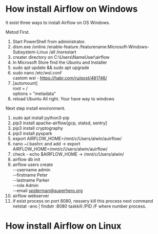 # How install Airflow on Windows

It exist three ways to install Airflow on OS Windows.

Metod First.

1. Start PowerShell from administrator.
2. dism.exe /online /enable-feature /featurename:Microsoft-Windows-Subsystem-Linux /all /norestart
3. creater directory on C:\Users\NameUser\airflow
4. In Microsoft Store find the Ubuntu and Installer
5. sudo apt update && sudo apt upgrade
6. sudo nano /etc/wsl.conf <br>
   castom wsl - https://habr.com/ru/post/481746/
7. [automount]<br>
root = /<br>
options = "metadata"
8. reload Ubuntu
   All right. Your have way to windows

Next step install environment.
1. sudo apt install python3-pip
2. pip3 install apache-airflow[gcp, statsd, sentry]
3. pip3 install cryptography
4. pip3 install pyspark
5. export AIRFLOW_HOME=/mnt/c/Users/alwin/auirflow/
6. nano ~/.bashrc and add  -> export AIRFLOW_HOME=/mnt/c/Users/alwin/auirflow/
7. check - echo $AIRFLOW_HOME -> /mnt/c/Users/alwin/
8. airflow db init
9. airflow users create \
    --username admin \
    --firstname Peter \
    --lastname Parker \
    --role Admin \
    --email spiderman@superhero.org
10. airflow webserver
11. if exist process on port 8080, nessery kill this process next command
    netstat -ano | findstr :8080
    taskkill /PID <PID> /F where <PID> number process.

    
# How install Airflow on Linux
